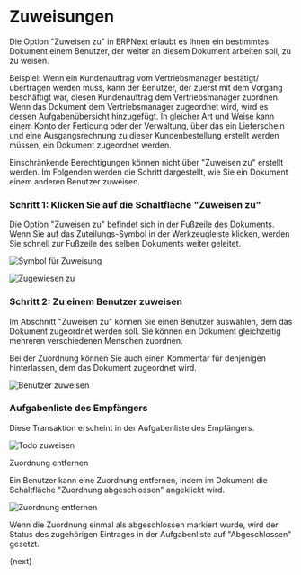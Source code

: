 <!-- add-breadcrumbs -->
# Zuweisungen


Die Option "Zuweisen zu" in ERPNext erlaubt es Ihnen ein bestimmtes Dokument einem Benutzer, der weiter an diesem Dokument arbeiten soll, zu zu weisen.

Beispiel: Wenn ein Kundenauftrag vom Vertriebsmanager bestätigt/übertragen werden muss, kann der Benutzer, der zuerst mit dem Vorgang beschäftigt war, diesen Kundenauftrag dem Vertriebsmanager zuordnen. Wenn das Dokument dem Vertriebsmanager zugeordnet wird, wird es dessen Aufgabenübersicht hinzugefügt. In gleicher Art und Weise kann einem Konto der Fertigung oder der Verwaltung, über das ein Lieferschein und eine Ausgangsrechnung zu dieser Kundenbestellung erstellt werden müssen, ein Dokument zugeordnet werden.

Einschränkende Berechtigungen können nicht über "Zuweisen zu" erstellt werden. Im Folgenden werden die Schritt dargestellt, wie Sie ein Dokument einem anderen Benutzer zuweisen.

### Schritt 1: Klicken Sie auf die Schaltfläche "Zuweisen zu"

Die Option "Zuweisen zu" befindet sich in der Fußzeile des Dokuments. Wenn Sie auf das Zuteilungs-Symbol in der Werkzeugleiste klicken, werden Sie schnell zur Fußzeile des selben Dokuments weiter geleitet.

![Symbol für Zuweisung](/docs/v13/assets/old_images/erpnext/assigned-to-icon.png)

![Zugewiesen zu](/docs/v13/assets/old_images/erpnext/assigned-to.png)

### Schritt 2: Zu einem Benutzer zuweisen

Im Abschnitt "Zuweisen zu" können Sie einen Benutzer auswählen, dem das Dokument zugeordnet werden soll. Sie können ein Dokument gleichzeitig mehreren verschiedenen Menschen zuordnen.

Bei der Zuordnung können Sie auch einen Kommentar für denjenigen hinterlassen, dem das Dokument zugeordnet wird.

![Benutzer zuweisen](/docs/v13/assets/old_images/erpnext/assign-user.png)

### Aufgabenliste des Empfängers

Diese Transaktion erscheint in der Aufgabenliste des Empfängers.

![Todo zuweisen](/docs/v13/assets/old_images/erpnext/assign-todo.png)

Zuordnung entfernen

Ein Benutzer kann eine Zuordnung entfernen, indem im Dokument die Schaltfläche "Zuordnung abgeschlossen" angeklickt wird.

![Zuordnung entfernen](/docs/v13/assets/old_images/erpnext/assign-remove.png)

Wenn die Zuordnung einmal als abgeschlossen markiert wurde, wird der Status des zugehörigen Eintrages in der Aufgabenliste auf "Abgeschlossen" gesetzt.

{next}
